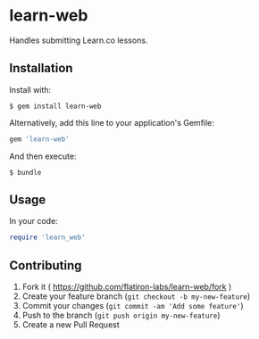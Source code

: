 # learn-web

Handles submitting Learn.co lessons.

## Installation

Install with:

```
$ gem install learn-web
```

Alternatively, add this line to your application's Gemfile:

```ruby
gem 'learn-web'
```

And then execute:

    $ bundle

## Usage

In your code:

```ruby
require 'learn_web'
```

## Contributing

1. Fork it ( https://github.com/flatiron-labs/learn-web/fork )
2. Create your feature branch (`git checkout -b my-new-feature`)
3. Commit your changes (`git commit -am 'Add some feature'`)
4. Push to the branch (`git push origin my-new-feature`)
5. Create a new Pull Request
